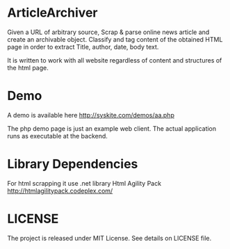 # ArticleArchiver
Given a URL of arbitrary source, Scrap & parse online news article and create an archivable object. Classify and tag content of the obtained HTML page in order to extract Title, author, date, body text.

It is written to work with all website regardless of content and structures of the html page. 

Demo
===================
A demo is available here 
http://syskite.com/demos/aa.php

The php demo page is just an example web client. The actual application runs as executable at the backend.


Library Dependencies
====================
For html scrapping it use .net library Html Agility Pack 
http://htmlagilitypack.codeplex.com/

LICENSE
====================
The project is released under MIT License. See details on LICENSE file.
